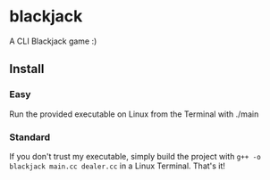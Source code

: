 # blackjack
A CLI Blackjack game :)

## Install
### Easy
Run the provided executable on Linux from the Terminal with ./main
### Standard
If you don't trust my executable, simply build the project with `g++ -o blackjack main.cc dealer.cc` in a Linux Terminal.
That's it!
